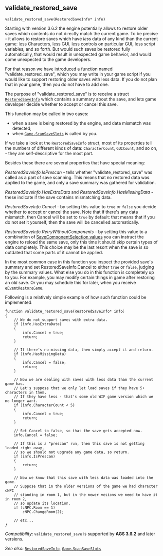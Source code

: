 ## validate_restored_save

```ags
validate_restored_save(RestoredSaveInfo* info)
```

Starting with version 3.6.2 the engine potentially allows to restore older saves which contents do not directly match the current game. To be precise - it allows to restore saves which have *less* data of any kind than the current game: less Characters, less GUI, less controls on particular GUI, less script variables, and so forth. But would such saves be restored fully automatically, that would result in unexpected game behavior, and would come unexpected to the game developers.

For that reason we have introduced a function named "validate_restored_save", which you may write in your game script if you would like to support restoring older saves with less data. If you do not plan that in your game, then you do not have to add one.

The purpose of "validate_restored_save" is to receive a struct [`RestoredSaveInfo`](RestoredSaveInfo) which contains a summary about the save, and lets game developer decide whether to accept or cancel this save.

This function may be called in two cases:
* when a save is being restored by the engine, and data mismatch was detected;
* when [`Game.ScanSaveSlots`](Game#gamescansaveslots) is called by you.

If we take a look at the `RestoredSaveInfo` struct, most of its properties tell the numbers of different kinds of data: `CharacterCount`, `GUICount`, and so on, - they are self-descriptive for the most part.

Besides these there are several properties that have special meaning:

*RestoredSaveInfo.IsPrescan* - tells whether "validate_restored_save" was called as a part of save scanning. This means that no restored data was applied to the game, and only a save summary was gathered for validation.

*RestoredSaveInfo.HasExtraData* and *RestoredSaveInfo.HasMissingData* - these indicate if the save contains mismatching data.

*RestoredSaveInfo.Cancel* - by setting this value to `true` or `false` you decide whether to accept or cancel the save. Note that if there's any data mismatch, then Cancel will be set to `true` by default: that means that if you do not set it yourself, then the save will be cancelled automatically.

*RestoredSaveInfo.RetryWithoutComponents* - by setting this value to a combination of [SaveComponentSelection values](StandardEnums#savecomponentselection) you can instruct the engine to reload the same save, only this time it should skip certain types of data completely. This choice may be the last resort when the save is so outdated that some parts of it cannot be applied.

In the most common case in this function you inspect the provided save's summary and set RestoredSaveInfo.Cancel to either `true` or `false`, judging by the summary values. What else you do in this function is completely up to you. For example, you may modify certain things in game after restoring an old save. Or you may schedule this for later, when you receive [`eEventRestoreGame`](Globalfunctions_Event#on_event).

Following is a relatively simple example of how such function could be implemented:

```ags
function validate_restored_save(RestoredSaveInfo* info)
{
    // We do not support saves with extra data.
    if (info.HasExtraData)
    {
        info.Cancel = true;
        return;
    }

    // If there's no missing data, then simply accept it and return.
    if (info.HasMissingData)
    {
        info.Cancel = false;
        return;
    }
    
    // Now we are dealing with saves with less data than the current game has.
    // Let's suppose that we only let load saves if they have 5+ characters in them.
    // If they have less - that's some old WIP game version which we no longer want.
    if (info.CharacterCount < 5)
    {
        info.Cancel = true;
        return;
    }
    
    // Set Cancel to false, so that the save gets accepted now.
    info.Cancel = false;
    
    // If this is a "prescan" run, then this save is not getting loaded right away,
    // so we should not upgrade any game data, so return.
    if (info.IsPrescan)
    {
        return;
    }
    
    // Now we know that this save with less data was loaded into the game.
    // Suppose that in the older versions of the game we had character cNPC
    // standing in room 1, but in the newer vesions we need to have it in room 2,
    // so update its location.
    if (cNPC.Room == 1)
        cNPC.ChangeRoom(2);

    // etc...
}
```

*Compatibility:* `validate_restored_save` is supported by **AGS 3.6.2** and later versions.

*See also:* [`RestoredSaveInfo`](RestoredSaveInfo),
[`Game.ScanSaveSlots`](Game#gamescansaveslots)

